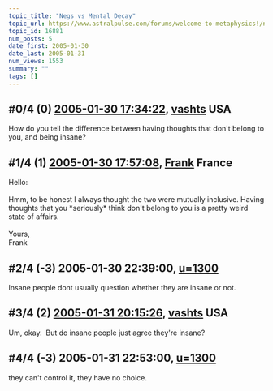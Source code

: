 ```yaml
---
topic_title: "Negs vs Mental Decay"
topic_url: https://www.astralpulse.com/forums/welcome-to-metaphysics!/negs-vs-mental-decay
topic_id: 16881
num_posts: 5
date_first: 2005-01-30
date_last: 2005-01-31
num_views: 1553
summary: ""
tags: []
---
```


## \#0/4 (0) [2005-01-30 17:34:22](https://www.astralpulse.com/forums/index.php?msg=145939), [vashts](https://www.astralpulse.com/forums/profile/?u=4001) USA ##
<section>
How do you tell the difference between having thoughts that don't belong to you, and being insane?
</section>

## \#1/4 (1) [2005-01-30 17:57:08](https://www.astralpulse.com/forums/index.php?msg=145944), [Frank](https://www.astralpulse.com/forums/profile/?u=359) France ##
<section>
Hello:
<br>
<br>
Hmm, to be honest I always thought the two were mutually inclusive. Having thoughts that you *seriously* think don't belong to you is a pretty weird state of affairs.
<br>
<br>
Yours,
<br>
Frank
</section>

## \#2/4 (-3) 2005-01-30 22:39:00, [u=1300](https://www.astralpulse.com/forums/profile/?u=1300)  ##
<section>
Insane people dont usually question whether they are insane or not.
</section>

## \#3/4 (2) [2005-01-31 20:15:26](https://www.astralpulse.com/forums/index.php?msg=146195), [vashts](https://www.astralpulse.com/forums/profile/?u=4001) USA ##
<section>
Um, okay.  But do insane people just agree they're insane?
</section>

## \#4/4 (-3) 2005-01-31 22:53:00, [u=1300](https://www.astralpulse.com/forums/profile/?u=1300)  ##
<section>
they can't control it, they have no choice.
</section>